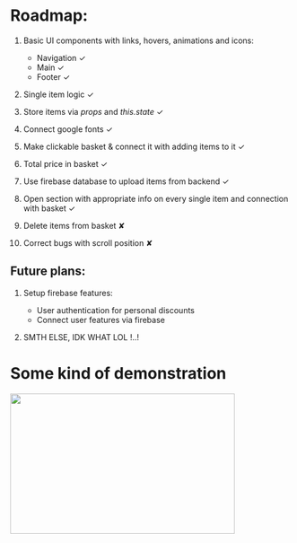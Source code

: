 # Roadmap:

1. Basic UI components with links, hovers, animations and icons:
    <ul>
    <li>Navigation ✓</li>
    <li>Main ✓</li>
    <li>Footer ✓</li>
    </ul>

1. Single item logic ✓

1. Store items via <em>props</em> and <em>this.state</em> ✓

1. Connect google fonts ✓

1. Make clickable basket & connect it with adding items to it ✓

1. Total price in basket ✓

1. Use firebase database to upload items from backend ✓

1. Open section with appropriate info on every single item and connection with basket ✓

1. Delete items from basket ✘

1. Correct bugs with scroll position ✘

## Future plans:

1. Setup firebase features:
    <ul>
    <li>User authentication for personal discounts</li>
    <li>Connect user features via firebase</li>
    </ul>

1. SMTH ELSE, IDK WHAT LOL !..!

# Some kind of demonstration

<img src="https://media.giphy.com/media/RIXvahWJcf7EvRmNBT/source.gif" width="400" height="250" />
